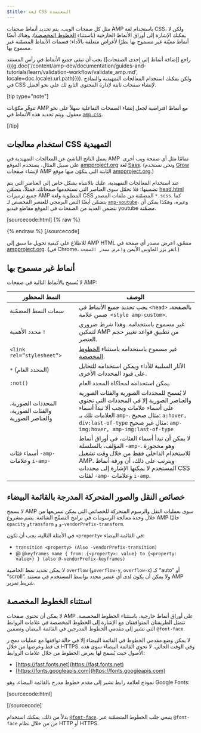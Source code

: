 ```yaml
---
$title: لغة CSS المعتمدة
---
```


مثل كل صفحات الويب، يتم تحديد أنماط صحفات AMP باستخدام لغة CSS،
ولكن لا يمكنك الإشارة إلى أوراق الأنماط الخارجية
(باستثناء [الخطوط المخصصة](#استثناء-الخطوط-المخصصة)).
وهناك أيضًا أنماط معيّنة غير مسموح بها نظرًا لأغراض متعلقة بالأداء؛
فسمات الأنماط المضمّنة غير مسموح بها.

يجب أن تبقى جميع الأنماط في رأس المستند
(راجع [إضافة أنماط إلى إحدى الصفحات]({{g.doc('/content/amp-dev/documentation/guides-and-tutorials/learn/validation-workflow/validate_amp.md', locale=doc.locale).url.path}})).
ولكن يمكنك استخدام المعالجات التمهيدية والنماذج في CSS لإنشاء صفحات ثابتة
لإدارة المحتوى التابع لك على نحو أفضل.

[tip type="note"]

تتوفّر مكوّنات AMP مع أنماط افتراضية
لجعل إنشاء الصفحات التفاعلية سهلاً على نحو معقول.
ويتم تحديد هذه الأنماط في
[`amp.css`](https://github.com/ampproject/amphtml/blob/master/css/amp.css).

[/tip]

## استخدام معالجات CSS التمهيدية

يعمل الناتج الناشئ عن المعالجات التمهيدية في AMP تمامًا مثل أي صفحة ويب أخرى.
على سبيل المثال، يستخدم الموقع [ampproject.org](https://www.ampproject.org/) لغة
[Sass](http://sass-lang.com/).
(ونحن نستخدم [Grow](http://grow.io/) لإنشاء صفحات AMP الثابتة
التي يتكوّن منها موقع [ampproject.org](https://www.ampproject.org/).)

عند استخدام المعالجات التمهيدية،
عليك بالانتباه بشكل خاص إلى العناصر التي يتم تضمينها؛ فلا تحمّل سوى العناصر التي تستخدمها صفحاتك.
فمثلاً، يتضمّن
[head.html](https://github.com/ampproject/docs/blob/master/views/partials/head.html)
جميع ترميزات AMP المطلوبة ولغة CSS المضمّنة من ملفات المصدر `*.scss`.
كما يتضمّن أيضًا النص البرمجي للعنصر المخصص لـ
<a href="{{g.doc('/content/amp-dev/documentation/components/reference/amp-youtube.md', locale=doc.locale).url.path}}"><code>amp-youtube</code></a>، وغيره،
وهكذا يمكن أن تتضمن العديد من الصفحات في الموقع مقاطع فيديو youtube مضمّنة.

[sourcecode:html] {% raw %}
<head>
  <meta charset="utf-8">
  <meta name="viewport" content="width=device-width,minimum-scale=1,initial-scale=1">
  <meta property="og:description" content="{% if doc.description %}{{doc.description}} – {% endif %}Accelerated Mobile Pages Project">
  <meta name="description" content="{% if doc.description %}{{doc.description}} – {% endif %}Accelerated Mobile Pages Project">

  <title>Accelerated Mobile Pages Project</title>
  <link rel="shortcut icon" href="/static/img/amp_favicon.png">
  <link rel="canonical" href="https://www.ampproject.org{{doc.url.path}}">
  <link href="https://fonts.googleapis.com/css?family=Roboto:200,300,400,500,700" rel="stylesheet" type="text/css">
  <style amp-custom>
  {% include "/assets/css/main.min.css" %}
  </style>

  <style amp-boilerplate>body{-webkit-animation:-amp-start 8s steps(1,end) 0s 1 normal both;-moz-animation:-amp-start 8s steps(1,end) 0s 1 normal both;-ms-animation:-amp-start 8s steps(1,end) 0s 1 normal both;animation:-amp-start 8s steps(1,end) 0s 1 normal both}@-webkit-keyframes -amp-start{from{visibility:hidden}to{visibility:visible}}@-moz-keyframes -amp-start{from{visibility:hidden}to{visibility:visible}}@-ms-keyframes -amp-start{from{visibility:hidden}to{visibility:visible}}@-o-keyframes -amp-start{from{visibility:hidden}to{visibility:visible}}@keyframes -amp-start{from{visibility:hidden}to{visibility:visible}}</style><noscript><style amp-boilerplate>body{-webkit-animation:none;-moz-animation:none;-ms-animation:none;animation:none}</style></noscript>
  <script async src="https://cdn.ampproject.org/v0.js"></script>
  <script async custom-element="amp-carousel" src="https://cdn.ampproject.org/v0/amp-carousel-0.1.js"></script>
  <script async custom-element="amp-analytics" src="https://cdn.ampproject.org/v0/amp-analytics-0.1.js"></script>
  <script async custom-element="amp-lightbox" src="https://cdn.ampproject.org/v0/amp-lightbox-0.1.js"></script>
  <script async custom-element="amp-youtube" src="https://cdn.ampproject.org/v0/amp-youtube-0.1.js"></script>
  <script async custom-element="amp-sidebar" src="https://cdn.ampproject.org/v0/amp-sidebar-0.1.js"></script>
  <script async custom-element="amp-iframe" src="https://cdn.ampproject.org/v0/amp-iframe-0.1.js"></script>
</head>
{% endraw %} [/sourcecode]

للاطلاع على كيفية تحويل ما سبق إلى AMP HTML منسّق،
اعرض مصدر أي صفحة في [ampproject.org](https://www.ampproject.org/).
(في Chrome، انقر بزر الماوس الأيمن و`اعرض مصدر الصفحة`.)

## أنماط غير مسموح بها

لا يُسمح بالأنماط التالية في صفحات AMP:

<table>
  <thead>
    <tr>
      <th data-th="Banned style">النمط المحظور</th>
      <th data-th="Description">الوصف</th>
    </tr>
  </thead>
  <tbody>
    <tr>
      <td data-th="Banned style">سمات النمط المضمّنة</td>
      <td data-th="Description">يجب تحديد جميع الأنماط في <code>&lt;head&gt;</code> بالصفحة،
       ضمن علامة <code>&lt;style amp-custom&gt;</code>.</td>
    </tr>
    <tr>
      <td data-th="Banned style">محدد الأهمية <code>!</code> </td>
      <td data-th="Description">غير مسموح باستخدامه.
      وهذا شرط ضروري لتمكين AMP من تطبيق قواعد تغيير حجم العنصر.</td>
    </tr>
    <tr>
      <td data-th="Banned style"><code>&lt;link rel=”stylesheet”&gt;</code></td>
      <td data-th="Description">غير مسموح باستخدامه باستثناء <a href="#استثناء-الخطوط-المخصصة">الخطوط المخصصة</a>.</td>
    </tr>
    <tr>
      <td data-th="Banned style"><code>*</code> (المحدد العام)</td>
      <td data-th="Description">الآثار السلبية للأداء ويمكن استخدامه
      للتحايل على قيود المحددات الأخرى.</td>
    </tr>
    <tr>
      <td data-th="Banned style"><code>:not()</code></td>
      <td data-th="Description">يمكن استخدامه لمحاكاة المحدد العام.</td>
    </tr>
    <tr>
      <td data-th="Banned style">المحددات الصورية، والفئات الصورية، والعناصر الصورية</td>
      <td data-th="Description">لا يُسمح للمحددات الصورية والفئات الصورية والعناصر الصورية إلا
      في المحددات التي تحتوي على أسماء علامات ويجب ألا تبدأ أسماء العلامات تلك بـ <code>amp-</code>.
      مثال صحيح: <code>a:hover, div:last-of-type</code>
      مثال غير صحيح: <code>amp-img:hover, amp-img:last-of-type</code></td>
    </tr>
    <tr>
      <td data-th="Banned style">أسماء فئات <code>-amp-</code> وعلامات <code>i-amp-</code></td>
      <td data-th="Description">لا يمكن أن تبدأ أسماء الفئات، في أوراق أنماط المؤلف، بالسلسلة <code>-amp-</code>. وهو محجوزة للاستخدام الداخلي فقط من خلال وقت تشغيل AMP. ويترتب على ذلك، أن ورقة أنماط المستخدم لا يمكنها الإشارة إلى محددات CSS لفئات <code>-amp-</code> وعلامات <code>i-amp</code>.</td>
    </tr>
  </tbody>
</table>

## خصائص النقل والصور المتحركة المدرجة بالقائمة البيضاء

لا يسمح AMP سوى بعمليات النقل والرسوم المتحركة للخصائص
التي يمكن تسريعها من خلال وحدة معالجة الرسومات في برامج التصفّح الشائعة.
يضم مشروع AMP حاليًا `opacity` و`transform` و
و`-vendorPrefix-transform`.

في الأمثلة التالية، يجب أن تكون `<property>` في القائمة البيضاء:

* `transition <property> (Also -vendorPrefix-transition)`
* @ `@keyframes name { from: {<property>: value} to {<property: value>} } (also @-vendorPrefix-keyframes)`

لا يمكن تحديد نمط الخاصية `overflow` (و`overflow-y`, `overflow-x`)
كـ “auto” أو “scroll”.
ولا يمكن أن يكون لدى أي عنصر محدد بواسط المستخدم في مستند AMP شريط تمرير.

## استثناء الخطوط المخصصة

لا يمكن أن تحتوي صفحات AMP على أوراق أنماط خارجية، باستثناء الخطوط المخصصة.
تتمثل الطريقتان المتوافقتان مع الإشارة إلى الخطوط المخصصة
في علامات الروابط التي تشير إلى مقدمي الخطوط المدرجين في القائمة البيضان وتضمين `@font-face`.

لا يمكن وضع مقدمي الخطوط في القائمة البيضاء إلا
في حالة توافقها مع عمليات دمج ر ف قط وعرضها من خلال HTTPS.
وفي الوقت الحالي، لا تحوي القائمة البيضاء سوى هذه الأصول
حيث يُسمح لها بعرض الخطوط من خلال علامات الروابط:

* [https://fast.fonts.net](https://fast.fonts.net)
* [https://fonts.googleapis.com](https://fonts.googleapis.com)

نموذج لعلامة رابط تشير إلى مقدم خطوط مدرج بالقائمة البيضاء، وهو Google Fonts:

[sourcecode:html]
<link rel="stylesheet" href="https://fonts.googleapis.com/css?family=Tangerine">
[/sourcecode]

بدلاً من ذلك، يمكنك استخدام <a href="https://developer.mozilla.org/en-US/docs/Web/CSS/@font-face">`@font-face`</a>.
ينبغي جلب الخطوط المتضمّنة عبر `@font-face` من
من خلال نظام HTTP أو HTTPS.
